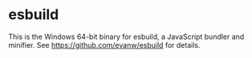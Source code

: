 # esbuild

This is the Windows 64-bit binary for esbuild, a JavaScript bundler and minifier. See https://github.com/evanw/esbuild
for details.
